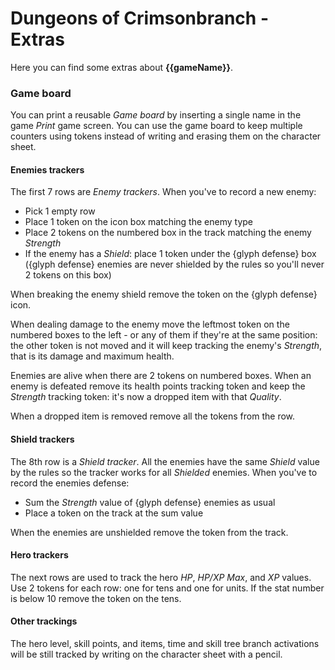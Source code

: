 # Dungeons of Crimsonbranch - Extras

Here you can find some extras about **{{gameName}}**.

### Game board
You can print a reusable _Game board_ by inserting a single name in the game _Print_ game screen. You can use the game board to keep multiple counters using tokens instead of writing and erasing them on the character sheet.

#### Enemies trackers
The first 7 rows are _Enemy trackers_. When you've to record a new enemy:

 - Pick 1 empty row
 - Place 1 token on the icon box matching the enemy type
 - Place 2 tokens on the numbered box in the track matching the enemy _Strength_
 - If the enemy has a _Shield_: place 1 token under the {glyph defense} box ({glyph defense} enemies are never shielded by the rules so you'll never 2 tokens on this box)

When breaking the enemy shield remove the token on the {glyph defense} icon.

When dealing damage to the enemy move the leftmost token on the numbered boxes to the left - or any of them if they're at the same position: the other token is not moved and it will keep tracking the enemy's _Strength_, that is its damage and maximum health.

Enemies are alive when there are 2 tokens on numbered boxes. When an enemy is defeated remove its health points tracking token and keep the _Strength_ tracking token: it's now a dropped item with that _Quality_.

When a dropped item is removed remove all the tokens from the row.

#### Shield trackers
The 8th row is a _Shield tracker_. All the enemies have the same _Shield_ value by the rules so the tracker works for all _Shielded_ enemies. When you've to record the enemies defense:

 - Sum the _Strength_ value of {glyph defense} enemies as usual
 - Place a token on the track at the sum value

When the enemies are unshielded remove the token from the track.

#### Hero trackers
The next rows are used to track the hero _HP_, _HP/XP Max_, and _XP_ values. Use 2 tokens for each row: one for tens and one for units. If the stat number is below 10 remove the token on the tens.

#### Other trackings
The hero level, skill points, and items, time and skill tree branch activations will be still tracked by writing on the character sheet with a pencil.
